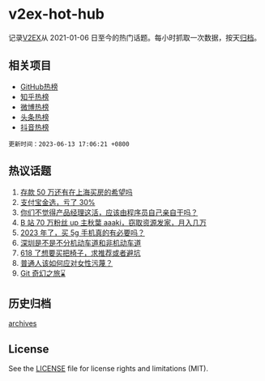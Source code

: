 # v2ex-hot-hub

 记录[V2EX](https://www.v2ex.com/)从 2021-01-06 日至今的热门话题。每小时抓取一次数据，按天[归档](archives)。
 
 ## 相关项目

- [GitHub热榜](https://github.com/snaildev/github-hot-hub)
- [知乎热榜](https://github.com/snaildev/zhihu-hot-hub)
- [微博热榜](https://github.com/snaildev/weibo-hot-hub)
- [头条热榜](https://github.com/snaildev/toutiao-hot-hub)
- [抖音热榜](https://github.com/snaildev/douyin-hot-hub)


 `更新时间：2023-06-13 17:06:21 +0800`

## 热议话题

1. [存款 50 万还有在上海买房的希望吗](https://www.v2ex.com/t/948135)
1. [支付宝金选，亏了 30%](https://www.v2ex.com/t/948196)
1. [你们不觉得产品经理这活，应该由程序员自己亲自干吗？](https://www.v2ex.com/t/948294)
1. [B 站 70 万粉丝 up 主秋葉 aaaki，窃取资源发家，月入几万](https://www.v2ex.com/t/948308)
1. [2023 年了，买 5g 手机真的有必要吗？](https://www.v2ex.com/t/948121)
1. [深圳是不是不分机动车道和非机动车道](https://www.v2ex.com/t/948082)
1. [618 了想要买把椅子，求推荐或者避坑](https://www.v2ex.com/t/948185)
1. [普通人该如何应对女性污蔑？](https://www.v2ex.com/t/948314)
1. [Git 奇幻之旅⌛️](https://www.v2ex.com/t/948186)

## 历史归档

[archives](archives)

## License

See the [LICENSE](LICENSE) file for license rights and limitations (MIT).
